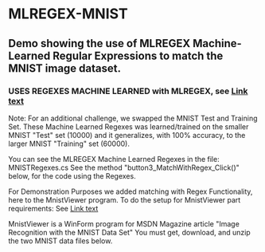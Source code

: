 # MLREGEX-MNIST
## Demo showing the use of MLREGEX Machine-Learned Regular Expressions to match the MNIST image dataset.


### USES REGEXES MACHINE LEARNED with MLREGEX, see [Link text](https://www.mlregex.com/About) 

 Note: For an additional challenge, we swapped the MNIST Test and Training Set.
 These Machine Learned Regexes was learned/trained on the smaller MNIST "Test" set (10000)
 and it generalizes, with 100% accuracy, to the larger MNIST "Training" set (60000).
                                                                           
  You can see the MLREGEX Machine Learned Regexes in the file: MNISTRegexes.cs
  See the method "button3_MatchWithRegex_Click()" below, for the code using the Regexes.
                                                                           
 For Demonstration Purposes we added matching with Regex Functionality, here to the MnistViewer program.
 To do the setup for MnistViewer part requirements:
    See [Link text](https://learn.microsoft.com/en-us/archive/msdn-magazine/2014/june/test-run-working-with-the-mnist-image-recognition-data-set)

 MnistViewer is a WinForm program for MSDN Magazine article "Image Recognition with the MNIST Data Set"
 You must get, download, and unzip the two MNIST data files below.

